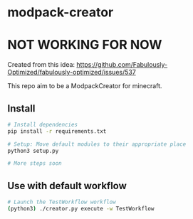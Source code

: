 # modpack-creator
# NOT WORKING FOR NOW

Created from this idea:
https://github.com/Fabulously-Optimized/fabulously-optimized/issues/537

This repo aim to be a ModpackCreator for minecraft.

## Install

```sh
# Install dependencies
pip install -r requirements.txt

# Setup: Move default modules to their appropriate place
python3 setup.py

# More steps soon
```

## Use with default workflow

```sh
# Launch the TestWorkflow workflow
(python3) ./creator.py execute -w TestWorkflow
```